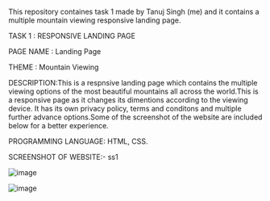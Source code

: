 This repository containes task 1 made by Tanuj Singh (me) and it contains a multiple mountain viewing responsive landing page.

TASK 1 : RESPONSIVE LANDING PAGE

PAGE NAME : Landing Page

THEME : Mountain Viewing

DESCRIPTION:This is a respnsive landing page which contains the multiple viewing options of the most beautiful mountains all across the world.This is a responsive page as it changes its dimentions according to the viewing device. It has its own privacy policy, terms and conditons and multiple further advance options.Some of the screenshot of the website are included below for a better experience.

PROGRAMMING LANGUAGE: HTML, CSS.

SCREENSHOT OF WEBSITE:- ss1

![image](https://github.com/user-attachments/assets/da90bc7d-3246-4a44-9d21-0058d7bdf330)


![image](https://github.com/user-attachments/assets/df7f8478-0814-4397-b815-61ce64606cf3)
